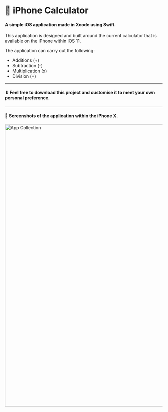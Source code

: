 <h1> 📱 iPhone Calculator </h1>

<h4> A simple iOS application made in Xcode using Swift. </h4>

This application is designed and built around the current calculator that is available on the iPhone within iOS 11.

The application can carry out the following:

* Additions (+)
* Subtraction (-)
* Multiplication (x)
* Division (÷)

------------------------------------------------------------------------------------------------------------------------------

<h4> ⬇ Feel free to download this project and customise it to meet your own personal preference. </h4>

------------------------------------------------------------------------------------------------------------------------------

<h4> 📸 Screenshots of the application within the iPhone X. </h4>

<img src= "https://user-images.githubusercontent.com/10834045/37006038-4d8977b0-20ce-11e8-9988-3e0e8370ba65.png" width="900" alt="App Collection">
